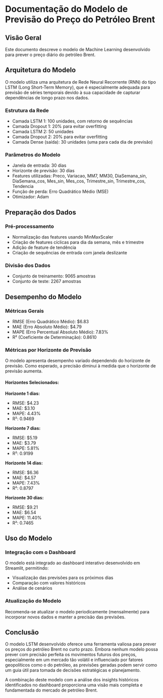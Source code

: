 # Documentação do Modelo de Previsão do Preço do Petróleo Brent

## Visão Geral

Este documento descreve o modelo de Machine Learning desenvolvido para prever o preço diário do petróleo Brent.

## Arquitetura do Modelo

O modelo utiliza uma arquitetura de Rede Neural Recorrente (RNN) do tipo LSTM (Long Short-Term Memory), que é especialmente adequada para previsão de séries temporais devido à sua capacidade de capturar dependências de longo prazo nos dados.

### Estrutura da Rede

- Camada LSTM 1: 100 unidades, com retorno de sequências
- Camada Dropout 1: 20% para evitar overfitting
- Camada LSTM 2: 50 unidades
- Camada Dropout 2: 20% para evitar overfitting
- Camada Dense (saída): 30 unidades (uma para cada dia de previsão)

### Parâmetros do Modelo

- Janela de entrada: 30 dias
- Horizonte de previsão: 30 dias
- Features utilizadas: Preco, Variacao, MM7, MM30, DiaSemana_sin, DiaSemana_cos, Mes_sin, Mes_cos, Trimestre_sin, Trimestre_cos, Tendencia
- Função de perda: Erro Quadrático Médio (MSE)
- Otimizador: Adam

## Preparação dos Dados

### Pré-processamento

- Normalização das features usando MinMaxScaler
- Criação de features cíclicas para dia da semana, mês e trimestre
- Adição de feature de tendência
- Criação de sequências de entrada com janela deslizante

### Divisão dos Dados

- Conjunto de treinamento: 9065 amostras
- Conjunto de teste: 2267 amostras

## Desempenho do Modelo

### Métricas Gerais

- RMSE (Erro Quadrático Médio): $6.83
- MAE (Erro Absoluto Médio): $4.79
- MAPE (Erro Percentual Absoluto Médio): 7.83%
- R² (Coeficiente de Determinação): 0.8610

### Métricas por Horizonte de Previsão

O modelo apresenta desempenho variado dependendo do horizonte de previsão. Como esperado, a precisão diminui à medida que o horizonte de previsão aumenta.

#### Horizontes Selecionados:

**Horizonte 1 dias:**
- RMSE: $4.23
- MAE: $3.10
- MAPE: 4.43%
- R²: 0.9469

**Horizonte 7 dias:**
- RMSE: $5.19
- MAE: $3.79
- MAPE: 5.81%
- R²: 0.9199

**Horizonte 14 dias:**
- RMSE: $6.36
- MAE: $4.57
- MAPE: 7.43%
- R²: 0.8797

**Horizonte 30 dias:**
- RMSE: $9.21
- MAE: $6.54
- MAPE: 11.40%
- R²: 0.7465

## Uso do Modelo

### Integração com o Dashboard

O modelo está integrado ao dashboard interativo desenvolvido em Streamlit, permitindo:

- Visualização das previsões para os próximos dias
- Comparação com valores históricos
- Análise de cenários

### Atualização do Modelo

Recomenda-se atualizar o modelo periodicamente (mensalmente) para incorporar novos dados e manter a precisão das previsões.

## Conclusão

O modelo LSTM desenvolvido oferece uma ferramenta valiosa para prever os preços do petróleo Brent no curto prazo. Embora nenhum modelo possa prever com precisão perfeita os movimentos futuros dos preços, especialmente em um mercado tão volátil e influenciado por fatores geopolíticos como o do petróleo, as previsões geradas podem servir como um guia útil para tomada de decisões estratégicas e planejamento.

A combinação deste modelo com a análise dos insights históricos identificados no dashboard proporciona uma visão mais completa e fundamentada do mercado de petróleo Brent.